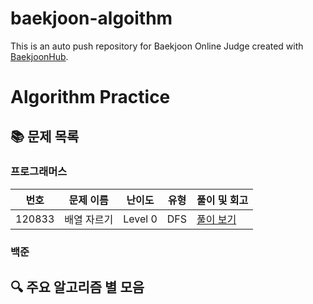 # baekjoon-algoithm
This is an auto push repository for Baekjoon Online Judge created with [BaekjoonHub](https://github.com/BaekjoonHub/BaekjoonHub).

# Algorithm Practice

## 📚 문제 목록

### 프로그래머스

| 번호 | 문제 이름 | 난이도 | 유형 | 풀이 및 회고 |
|--------|-----------|--------|------|--------------|
| 120833 | 배열 자르기   | Level 0 | DFS  | [풀이 보기](/프로그래머스/0/120833.%20배열%20자르기) |

### 백준

<!--
| 번호 | 문제 이름 | 난이도 | 유형 | 풀이 및 회고 |
|------|-----------|--------|------|--------------|
| 1000 | A+B       | Bronze 5| 구현 | [풀이 보기](./baekjoon/1000/README.md) |
| 1001 | A-B       | Bronze 5| 구현 | [풀이 보기](./baekjoon/1001/README.md) |
-->
## 🔍 주요 알고리즘 별 모음
